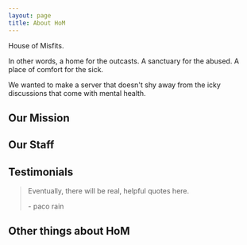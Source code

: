 ```yaml
---
layout: page
title: About HoM
---
```


House of Misfits.

In other words, a home for the outcasts. A sanctuary for the abused. A place of comfort for the sick.

We wanted to make a server that doesn't shy away from the icky discussions that come with mental health.

## Our Mission

## Our Staff

## Testimonials

 > Eventually, there will be real, helpful quotes here.
 > 
 > \- paco rain

## Other things about HoM
